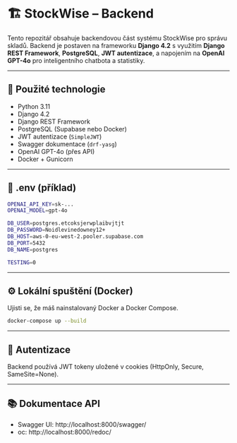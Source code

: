 # 🏗️ StockWise – Backend

Tento repozitář obsahuje backendovou část systému StockWise pro správu skladů. Backend je postaven na frameworku **Django 4.2** s využitím **Django REST Framework**, **PostgreSQL**, **JWT autentizace**, a napojením na **OpenAI GPT-4o** pro inteligentního chatbota a statistiky.

---

## 🔧 Použité technologie

- Python 3.11
- Django 4.2
- Django REST Framework
- PostgreSQL (Supabase nebo Docker)
- JWT autentizace (`SimpleJWT`)
- Swagger dokumentace (`drf-yasg`)
- OpenAI GPT-4o (přes API)
- Docker + Gunicorn

---

## 📝 .env (příklad)
```bash
OPENAI_API_KEY=sk-...
OPENAI_MODEL=gpt-4o

DB_USER=postgres.etcoksjerwplaibvjtjt
DB_PASSWORD=Noidlevinedowney12+
DB_HOST=aws-0-eu-west-2.pooler.supabase.com
DB_PORT=5432
DB_NAME=postgres

TESTING=0
```

---

## ⚙️ Lokální spuštění (Docker)

Ujisti se, že máš nainstalovaný Docker a Docker Compose.

```bash
docker-compose up --build
```

---

## 🔐 Autentizace
Backend používá JWT tokeny uložené v cookies (HttpOnly, Secure, SameSite=None).

---

## 📚 Dokumentace API
- Swagger UI: http://localhost:8000/swagger/
- oc: http://localhost:8000/redoc/